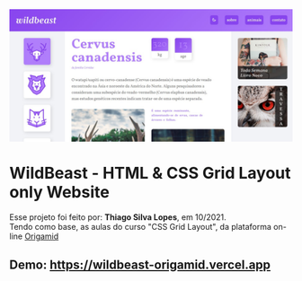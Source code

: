 <!---->
<div align="center">
<img src="./ReadMeFiles/app.jpg" align="center">
</div>

# WildBeast - HTML & CSS Grid Layout only Website

<p>Esse projeto foi feito por: <strong>Thiago Silva Lopes</strong>, em 10/2021.</br>
Tendo como base, as aulas do curso "CSS Grid Layout", da plataforma on-line <a href="https://www.origamid.com/" target="_blank">Origamid</a>
</p>

## Demo: https://wildbeast-origamid.vercel.app
